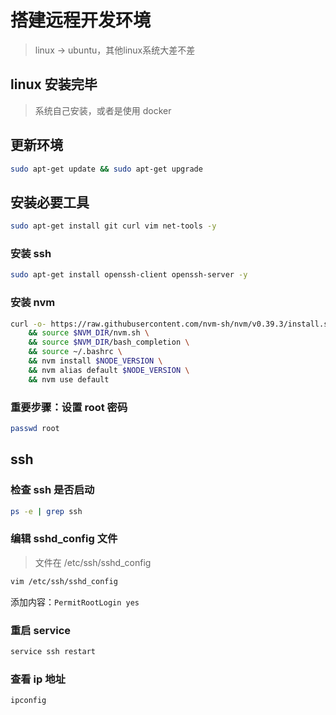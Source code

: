 # 搭建远程开发环境

> linux -> ubuntu，其他linux系统大差不差

## linux 安装完毕

> 系统自己安装，或者是使用 docker

## 更新环境

```bash
sudo apt-get update && sudo apt-get upgrade
```

## 安装必要工具

```bash
sudo apt-get install git curl vim net-tools -y
```

### 安装 ssh

```bash
sudo apt-get install openssh-client openssh-server -y
```

### 安装 nvm

```bash
curl -o- https://raw.githubusercontent.com/nvm-sh/nvm/v0.39.3/install.sh | bash \
    && source $NVM_DIR/nvm.sh \
    && source $NVM_DIR/bash_completion \
    && source ~/.bashrc \
    && nvm install $NODE_VERSION \
    && nvm alias default $NODE_VERSION \
    && nvm use default
```

### 重要步骤：设置 root 密码

```bash
passwd root
```

## ssh

### 检查 ssh 是否启动

```bash
ps -e | grep ssh
```

### 编辑 sshd_config 文件

> 文件在 /etc/ssh/sshd_config

```bash
vim /etc/ssh/sshd_config
```

添加内容：`PermitRootLogin yes`

### 重启 service

```bash
service ssh restart
```

### 查看 ip 地址

```bash
ipconfig
```
